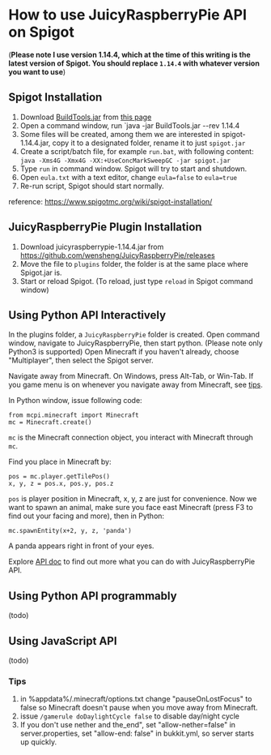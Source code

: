 # How to use JuicyRaspberryPie API on Spigot

(**Please note I use  version 1.14.4, which at the time of this writing is the latest version of Spigot. You should replace `1.14.4` with whatever version you want to use**)

## Spigot Installation
1. Download [BuildTools.jar](https://hub.spigotmc.org/jenkins/job/BuildTools/lastSuccessfulBuild/artifact/target/BuildTools.jar) from [this page](https://hub.spigotmc.org/jenkins/job/BuildTools/)
2. Open a command window, run `java -jar BuildTools.jar --rev 1.14.4
3. Some files will be created, among them we are interested in spigot-1.14.4.jar, copy it to a designated folder, rename it to just `spigot.jar`
4. Create a script/batch file, for example `run.bat`, with following content:
   `java -Xms4G -Xmx4G -XX:+UseConcMarkSweepGC -jar spigot.jar`
5. Type `run` in command window. Spigot will try to start and shutdown.
6. Open `eula.txt` with a text editor, change `eula=false` to `eula=true`
7. Re-run script, Spigot should start normally.

reference: https://www.spigotmc.org/wiki/spigot-installation/

## JuicyRaspberryPie Plugin Installation
1. Download juicyraspberrypie-1.14.4.jar from https://github.com/wensheng/JuicyRaspberryPie/releases
2. Move the file to `plugins` folder, the folder is at the same place where Spigot.jar is.
3. Start or reload Spigot. (To reload, just type `reload` in Spigot command window)

## Using Python API Interactively
In the plugins folder, a `JuicyRaspberryPie` folder is created.  Open command window, navigate to JuicyRaspberryPie, then start python. (Please note only Python3 is supported)
Open Minecraft if you haven't already, choose "Multiplayer", then select the Spigot server.

Navigate away from Minecraft.  On Windows, press Alt-Tab, or Win-Tab. If you game menu is on whenever you navigate away from Minecraft, see [tips](#tips).

In Python window, issue following code:

    from mcpi.minecraft import Minecraft
    mc = Minecraft.create()

`mc` is the Minecraft connection object, you interact with Minecraft through `mc`.

Find you place in Minecraft by:

    pos = mc.player.getTilePos()
    x, y, z = pos.x, pos.y, pos.z

`pos` is player position in Minecraft, x, y, z are just for convenience.  Now we want to spawn an animal, make sure you face east Minecraft (press F3 to find out your facing and more), then in Python:

    mc.spawnEntity(x+2, y, z, 'panda')

A panda appears right in front of your eyes.

Explore [API doc](api.md) to find out more what you can do with JuicyRaspberryPie API.  

## Using Python API programmably
(todo)

## Using JavaScript API
(todo)

### Tips

1. in %appdata%/.minecraft/options.txt change "pauseOnLostFocus"  to false so Minecraft doesn't pause when you move away from Minecraft.
2. issue `/gamerule doDaylightCycle false` to disable day/night cycle
3. If you don't use nether and the_end", set "allow-nether=false" in server.properties, set "allow-end: false" in bukkit.yml, so server starts up quickly.

